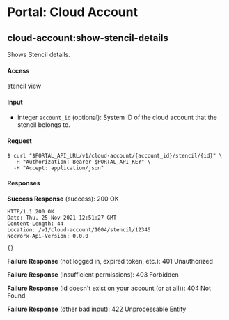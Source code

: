 # Portal: Cloud Account

## cloud-account:show-stencil-details
Shows Stencil details.

#### Access
stencil view

#### Input
- integer `account_id` (optional): System ID of the cloud account that the stencil belongs to.

#### Request
```
$ curl "$PORTAL_API_URL/v1/cloud-account/{account_id}/stencil/{id}" \
  -H "Authorization: Bearer $PORTAL_API_KEY" \
  -H "Accept: application/json" 
```

#### Responses
**Success Response** (success): 200 OK
```
HTTP/1.1 200 OK
Date: Thu, 25 Nov 2021 12:51:27 GMT
Content-Length: 44
Location: /v1/cloud-account/1004/stencil/12345
NocWorx-Api-Version: 0.0.0

{}
```

**Failure Response** (not logged in, expired token, etc.): 401 Unauthorized

**Failure Response** (insufficient permissions): 403 Forbidden

**Failure Response** (id doesn't exist on your account (or at all)): 404 Not Found

**Failure Response** (other bad input): 422 Unprocessable Entity
